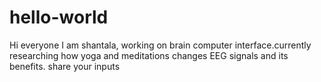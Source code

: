# hello-world

Hi everyone
I am shantala, working on brain computer interface.currently researching how yoga and meditations changes EEG signals and its benefits.
share your inputs
